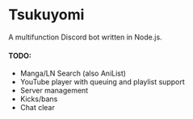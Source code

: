 # Tsukuyomi
A multifunction Discord bot written in Node.js.

#### TODO:
- Manga/LN Search (also AniList)
- YouTube player with queuing and playlist support
- Server management 
- Kicks/bans
- Chat clear
